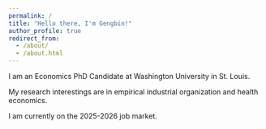 ```yaml
---
permalink: /
title: "Hello there, I'm Gengbin!"
author_profile: true
redirect_from: 
  - /about/
  - /about.html
---
```


I am an Economics PhD Candidate at Washington University in St. Louis.

My research interestings are in empirical industrial organization and health economics.

I am currently on the 2025-2026 job market.
